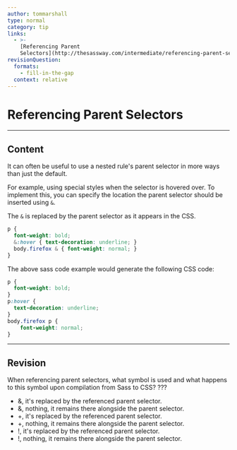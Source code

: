 ```yaml
---
author: tommarshall
type: normal
category: tip
links:
  - >-
    [Referencing Parent
    Selectors](http://thesassway.com/intermediate/referencing-parent-selectors-using-ampersand){website}
revisionQuestion:
  formats:
    - fill-in-the-gap
  context: relative
---
```


# Referencing Parent Selectors


---

## Content

It can often be useful to use a nested rule's parent selector in more ways than just the default.

For example, using special styles when the selector is hovered over. To implement this, you can specify the location the parent selector should be inserted using `&`.

The `&` is replaced by the parent selector as it appears in the CSS.

```css
p {
  font-weight: bold;
  &:hover { text-decoration: underline; }
  body.firefox & { font-weight: normal; }
}
```

The above sass code example would generate the following CSS code:

```css
p {
  font-weight: bold;
}
p:hover {
  text-decoration: underline;
}
body.firefox p {
    font-weight: normal;
}
```


---

## Revision

When referencing parent selectors, what symbol is used and what happens to this symbol upon compilation from Sass to CSS? ???

- &, it's replaced by the referenced parent selector.
- &, nothing, it remains there alongside the parent selector.
- +, it's replaced by the referenced parent selector.
- +, nothing, it remains there alongside the parent selector.
- !, it's replaced by the referenced parent selector.
- !, nothing, it remains there alongside the parent selector.
